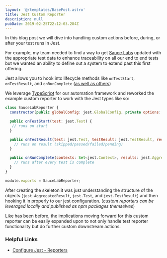 ```yaml
---
layout: '@/templates/BasePost.astro'
title: Jest Custom Reporter
description: null
pubDate: 2019-02-25T22:12:03.284Z
---
```


In this blog post we will dive into handling custom actions before, during, or after your test runs in Jest.

For example, my team needed to find a way to get [Sauce Labs](https://saucelabs.com) updated with the appropriate test data to enhance traceability on all our end to end tests but we wanted an ability to define out a system to extend past this first offering.

Jest allows you to hook into lifecycle methods like `onTestStart`, `onTestResult`, and `onRunComplete` ([as well as others](https://github.com/facebook/jest/blob/master/packages/jest-reporters/src/types.ts))

We leverage [TypeScript](http://www.typescriptlang.org/) for our automation framework and reworked the example custom reporter to work with the Jest types like so:

```javascript
class SauceLabReporter {
  constructor(public globalConfig: jest.GlobalConfig, private options: any) {}

  public onTestStart(test: jest.Test) {
   // runs on start
  }

  public onTestResult(test: jest.Test, testResult: jest.TestResult, results: jest.AggregatedResult) {
    // runs on result (skipped/passed/failed/pending)
  }

  public onRunComplete(contexts: Set<jest.Context>, results: jest.AggregatedResult) {
    // runs after every test is complete
  }
}

module.exports = SauceLabReporter;
```

After creating the skeleton it was just understanding the structure of the objects (`jest.AggregatedResult`, `jest.Test`, and `jest.TestResult`) and then hooking it in properly to our jest configuration. (_custom reporters can be leveraged locally and published as npm packages themselves_)

Like has been before, the implications moving forward for this custom reporter can be easily expanded upon to not only handle test reporter functionality but do further custom downstream actions.

### Helpful Links

- [Configure Jest - Reporters](https://jestjs.io/docs/en/configuration#reporters-array-modulename-modulename-options)